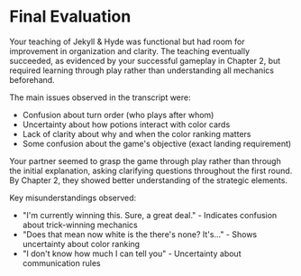 # Final Evaluation

Your teaching of Jekyll & Hyde was functional but had room for improvement in organization and clarity. The teaching eventually succeeded, as evidenced by your successful gameplay in Chapter 2, but required learning through play rather than understanding all mechanics beforehand.

The main issues observed in the transcript were:
- Confusion about turn order (who plays after whom)
- Uncertainty about how potions interact with color cards
- Lack of clarity about why and when the color ranking matters
- Some confusion about the game's objective (exact landing requirement)

Your partner seemed to grasp the game through play rather than through the initial explanation, asking clarifying questions throughout the first round. By Chapter 2, they showed better understanding of the strategic elements.

Key misunderstandings observed:
- "I'm currently winning this. Sure, a great deal." - Indicates confusion about trick-winning mechanics
- "Does that mean now white is the there's none? It's..." - Shows uncertainty about color ranking
- "I don't know how much I can tell you" - Uncertainty about communication rules
